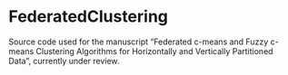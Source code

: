 # FederatedClustering
Source code used for the manuscript “Federated c-means and Fuzzy c-means Clustering Algorithms for Horizontally and Vertically Partitioned Data”, currently under review.
